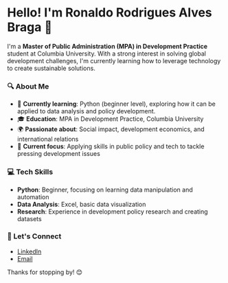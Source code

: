 # Hello! I'm Ronaldo Rodrigues Alves Braga 👋

I'm a **Master of Public Administration (MPA) in Development Practice** student at Columbia University. With a strong interest in solving global development challenges, I'm currently learning how to leverage technology to create sustainable solutions.

### 🔍 About Me
- 🌱 **Currently learning**: Python (beginner level), exploring how it can be applied to data analysis and policy development.
- 🎓 **Education**: MPA in Development Practice, Columbia University
- 🌍 **Passionate about**: Social impact, development economics, and international relations
- 🎯 **Current focus**: Applying skills in public policy and tech to tackle pressing development issues

### 💻 Tech Skills
- **Python**: Beginner, focusing on learning data manipulation and automation
- **Data Analysis**: Excel, basic data visualization
- **Research**: Experience in development policy research and creating datasets

### 🔗 Let's Connect
- [LinkedIn](https://www.linkedin.com/in/ronaldorodriguesalvesbraga/)
- [Email](mailto:ronaldorabraga@gmail.com)

Thanks for stopping by! 😊
